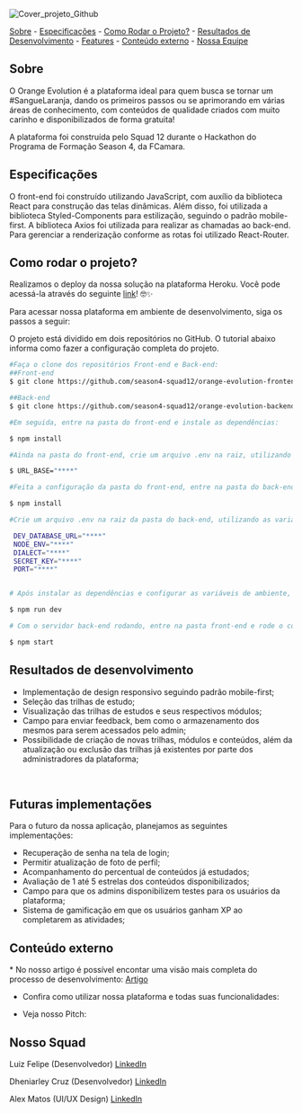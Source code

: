 ![Cover_projeto_Github](https://miro.medium.com/max/1400/1*vV5CkHRfI9UuzMiJxfLiLg.webp)

<div>
    <a href="#sobre">Sobre</a> - 
    <a href="#especificacoes">Especificações</a> - 
    <a href="#comorodaroprojeto">Como Rodar o Projeto?</a> - 
    <a href="#resultados"> Resultados de Desenvolvimento</a> - 
    <a href="#features">Features</a> </li> - 
    <a href="#conteudoexterno">Conteúdo externo</a> - 
    <a href="#nossosquad">Nossa Equipe</a> 
</div>

<h2 id="sobre">Sobre</h2>
  
  <p>O Orange Evolution é a plataforma ideal para quem busca se tornar um #SangueLaranja, dando os primeiros passos ou se aprimorando em várias áreas de conhecimento, com conteúdos de qualidade criados com muito carinho e disponibilizados de forma gratuita!</p>
  <p>A plataforma foi construída pelo Squad 12 durante o Hackathon do Programa de Formação Season 4, da FCamara.</p>
  
<h2 id="especificacoes">Especificações</h2>
  
  
  
   <p>O front-end foi construído utilizando JavaScript, com auxílio da biblioteca React para construção das telas dinâmicas. Além disso, foi utilizada a biblioteca Styled-Components para estilização, seguindo o padrão mobile-first. A biblioteca Axios foi utilizada para realizar as chamadas ao back-end. Para gerenciar a renderização conforme as rotas foi utilizado React-Router.</p>
  
<h2 id="comorodaroprojeto">Como rodar o projeto?</h2>
  
Realizamos o deploy da nossa solução na plataforma Heroku. Você pode acessá-la através do seguinte [link]()! 🤓✨



Para acessar nossa plataforma em ambiente de desenvolvimento, siga os passos a seguir:

O projeto está dividido em dois repositórios no GitHub. O tutorial abaixo informa como fazer a configuração completa do projeto.
  ``` bash
  #Faça o clone dos repositórios Front-end e Back-end:
  ##Front-end
  $ git clone https://github.com/season4-squad12/orange-evolution-frontend

  ##Back-end
  $ git clone https://github.com/season4-squad12/orange-evolution-backend

  #Em seguida, entre na pasta do front-end e instale as dependências:
  
  $ npm install
  
  #Ainda na pasta do front-end, crie um arquivo .env na raiz, utilizando as variáveis de ambiente informadas pelos desenvolvedores:
  
  $ URL_BASE="****"
  
  #Feita a configuração da pasta do front-end, entre na pasta do back-end e instale as dependências:
  
  $ npm install
  
  #Crie um arquivo .env na raiz da pasta do back-end, utilizando as variáveis de ambiente informadas pelos desenvolvedores:
  
   DEV_DATABASE_URL="****"
   NODE_ENV="****"
   DIALECT="****"
   SECRET_KEY="****"
   PORT="****"
  
  
  # Após instalar as dependências e configurar as variáveis de ambiente, entre na pasta do Back-end e rode: 
  
  $ npm run dev
  
  # Com o servidor back-end rodando, entre na pasta front-end e rode o comando:
  
  $ npm start
  
  ```
  
  <h2 id="resultados">Resultados de desenvolvimento</h2>
  
  * Implementação de design responsivo seguindo padrão mobile-first;
  * Seleção das trilhas de estudo;
  * Visualização das trilhas de estudos e seus respectivos módulos;
  * Campo para enviar feedback, bem como o armazenamento dos mesmos para serem acessados pelo admin;
  * Possibilidade de criação de novas trilhas, módulos e conteúdos, além da atualização ou exclusão das trilhas já existentes por parte dos administradores da plataforma;
  <br/>
  
  
  
  <h2 id="features">Futuras implementações</h2>
  
  Para o futuro da nossa aplicação, planejamos as seguintes implementações:
  * Recuperação de senha na tela de login;
  * Permitir atualização de foto de perfil;
  * Acompanhamento do percentual de conteúdos já estudados;
  * Avaliação de 1 até 5 estrelas dos conteúdos disponibilizados;
  * Campo para que os admins disponibilizem testes para os usuários da plataforma;
  * Sistema de gamificação em que os usuários ganham XP ao completarem as atividades;
  
  <h2 id="conteudoexterno">Conteúdo externo</h2>
  * No nosso artigo é possível encontar uma visão mais completa do processo de desenvolvimento: <a href="https://medium.com/@alex.matos/plataforma-orange-evolution-o-ensino-que-se-adapta-%C3%A0-sua-evolu%C3%A7%C3%A3o-profissional-4cec6578fb02">Artigo</a>

  * Confira como utilizar nossa plataforma e todas suas funcionalidades: 

  * Veja nosso Pitch: 
  
  <h2 id="nossosquad">Nosso Squad</h2>

  
  Luiz Felipe (Desenvolvedor) <a href="https://www.linkedin.com/in/felipe-nascimento-web-developer/"> LinkedIn</a>
  
  Dheniarley Cruz (Desenvolvedor) <a href="https://www.linkedin.com/in/dheniarley/"> LinkedIn</a>

  Alex Matos (UI/UX Design) <a href="https://www.linkedin.com/in/alexmt/"> LinkedIn</a>
